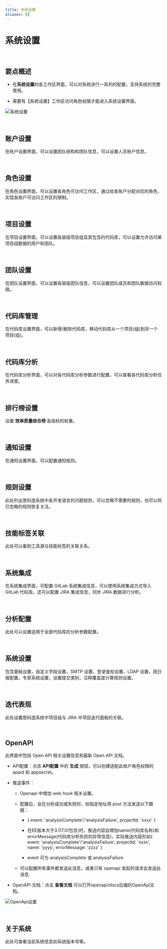 ```yaml
---
title: 系统设置
aliases: []
---
```


# 系统设置

<br />

## 要点概述

-   在**系统设置**的各工作区界面，可以对系统进行一系列的配置，支持系统的完整使用。

-   需要有【系统设置】工作区访问角色权限才能进入系统设置界面。

![系统设置](https://release-note.oss-cn-hongkong.aliyuncs.com/2022_v2/278_setting_main_01.png)

<br />

## 账户设置

在账户设置界面，可以设置团队结构和团队信息，可以设置人员账户信息。

<br />

## 角色设置

在角色设置界面，可以设置各角色可访问工作区，通过给各账户分配对应的角色，实现各账户可访问工作区的限制。

<br />

## 项目设置

在项目设置界面，可以设置各层级项目组及其包含的代码库，可以设置允许访问某项目组数据的用户和团队。

<br />

## 团队设置

在团队设置界面，可以设置各层级团队信息，可以设置团队成员和团队数据访问权限。

<br />

## 代码库管理

在代码库设置界面，可以新增/删除代码库，移动代码库从一个项目(组)到另一个项目(组)。

<br />

## 代码库分析

在代码库分析界面，可以对各代码库分析参数进行配置，可以查看各代码库分析任务进度。

<br />

## 排行榜设置

设置 **效率质量综合榜** 各指标的权重。

<br />

## 通知设置

在通知设置界面，可以配置通知规则。

<br />

## 规则设置

此处列出思码逸系统中各开发语言的问题规则，可以忽略不需要的规则，也可以将已忽略的规则恢复关注。

<br />

## 技能标签关联

此处可以看到工具源与技能标签的关联关系。

<br />

## 系统集成

在系统集成界面，可配置 GitLab 系统集成信息，可以使用系统集成方式导入 GitLab 代码库。还可以配置 JIRA 集成信息，同步 JIRA 数据进行分析。

<br />

## 分析配置

此处可以设置适用于全部代码库的分析参数配置。

<br />

## 系统设置

包含基础设置，自定义字段设置，SMTP 设置，登录鉴权设置，LDAP 设置，周日报配置，专家系统设置，设置提交类别，注释覆盖度计算规则设置。

<br />

## 迭代表现

此处设置思码逸系统中项目组与 JIRA 中项目迭代面板的关联。

<br />

## OpenAPI

此界面中包括 Open API 相关设置信息和最新 Open API 文档。

-   API配置：点击 **API配置** 中的 **生成** 按钮，可以创建适配此账户角色权限的 appid 和 appsecret。

-   推送事件：

    -   Openapi 中增加 web hook 相关设置。

    -   配置后，会在分析成功或失败时，给指定地址用 post 方法发送以下数据：

        -   { event: 'analysisComplete'/'analysisFailure', projectId: 'xxxx' }

        -   在EE版本大于3.117.0(包含)时，推送内容会增加name(代码库名称)和errorMessage(代码库分析失败的异常信息)，实际推送内容形如{ event: 'analysisComplete'/'analysisFailure', projectId: 'xxxx', name: 'yyyy', errorMessage: 'zzzz' }

        -   event 可为 analysisComplete 或 analysisFailure

    -   可以配置所有事件都发送此消息，或者只有 openapi 发起的请求会发送此消息.

-   OpenAPI 文档：点击 **查看文档** 可以打开openapi/docs后缀的OpenApi文档。

![OpenApi设置](https://release-note.oss-cn-hongkong.aliyuncs.com/2023_v1/288_setting_main_02.png)


<br />

## 关于系统

此处可查看当前系统信息如系统版本号等。

<br />

